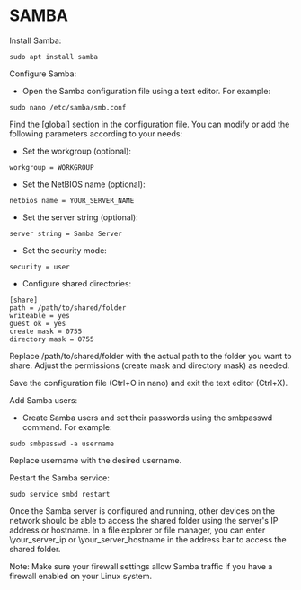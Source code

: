 # SAMBA

Install Samba:

````
sudo apt install samba
````

Configure Samba:

- Open the Samba configuration file using a text editor. For example:

````
sudo nano /etc/samba/smb.conf
````

Find the [global] section in the configuration file. You can modify or add the following parameters according to your needs:

- Set the workgroup (optional):

````
workgroup = WORKGROUP
````

- Set the NetBIOS name (optional):

````
netbios name = YOUR_SERVER_NAME
````

- Set the server string (optional):

````
server string = Samba Server
````

- Set the security mode:

````
security = user
````

- Configure shared directories:

````
[share]
path = /path/to/shared/folder
writeable = yes
guest ok = yes
create mask = 0755
directory mask = 0755
````

Replace /path/to/shared/folder with the actual path to the folder you want to share. Adjust the permissions (create mask and directory mask) as needed.

Save the configuration file (Ctrl+O in nano) and exit the text editor (Ctrl+X).

Add Samba users:

- Create Samba users and set their passwords using the smbpasswd command. For example:

````
sudo smbpasswd -a username
````

Replace username with the desired username.

Restart the Samba service:

````
sudo service smbd restart
````

Once the Samba server is configured and running, other devices on the network should be able to access the shared folder using the server's IP address or hostname. In a file explorer or file manager, you can enter \\your_server_ip or \\your_server_hostname in the address bar to access the shared folder.

Note: Make sure your firewall settings allow Samba traffic if you have a firewall enabled on your Linux system.